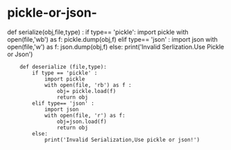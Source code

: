 # pickle-or-json-


def serialize(obj,file,type) :
    if type== 'pickle':
        import pickle
        with open(file,'wb') as f:
            pickle.dump(obj,f)
    elif type== 'json' :
        import json
        with open(file,'w')  as f:
            json.dump(obj,f)
    else:
        print('Invalid Serlization.Use Pickle or Json')



        def deserialize (file,type):
            if type == 'pickle' :
                import pickle
                with open(file, 'rb') as f :
                    obj= pickle.load(f)
                    return obj
            elif type== 'json' :
                import json
                with open(file, 'r') as f:
                    obj=json.load(f)
                    return obj
            else:
                print('Invalid Serialization,Use pickle or json!')

                

